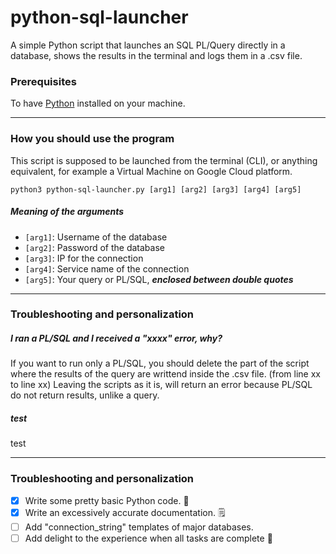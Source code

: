 # python-sql-launcher
A simple Python script that launches an SQL PL/Query directly in a database, shows the results in the terminal and logs them in a .csv file.

### Prerequisites
To have [Python](https://www.python.org/) installed on your machine.

---

### How you should use the program
This script is supposed to be launched from the terminal (CLI), or anything equivalent, for example a Virtual Machine on Google Cloud platform.
```
python3 python-sql-launcher.py [arg1] [arg2] [arg3] [arg4] [arg5] 
```

##### Meaning of the arguments
- ```[arg1]```: Username of the database
- ```[arg2]```: Password of the database
- ```[arg3]```: IP for the connection
- ```[arg4]```: Service name of the connection
- ```[arg5]```: Your query or PL/SQL, ***enclosed between double quotes***

---

### Troubleshooting and personalization
##### I ran a PL/SQL and I received a "xxxx" error, why?
If you want to run only a PL/SQL, you should delete the part of the script where the results of the query are writtend inside the .csv file. (from line xx to line xx)
Leaving the scripts as it is, will return an error because PL/SQL do not return results, unlike a query.

##### test
test

---

### Troubleshooting and personalization
- [x] Write some pretty basic Python code. :snake:
- [x] Write an excessively accurate documentation. 🗒️
- [ ] Add "connection_string" templates of major databases.
- [ ] Add delight to the experience when all tasks are complete :tada:
